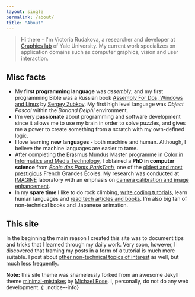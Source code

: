 ```yaml
---
layout: single
permalink: /about/
title: "About"
---
```


> Hi there - I'm Victoria Rudakova, a researcher and developer at [Graphics lab](http://graphics.cs.yale.edu/site/) of Yale University. My current work specializes on application domains such as computer graphics, vision and user interaction. 

## Misc facts

* My **first programming language** was *assembly*, and my first programming Bible was a Russian book [Assembly For Dos, Windows and Linux](http://a.co/hNwBceL) by [Sergey Zubkov](http://cubbi.com/). My first high level language was *Object Pascal* within the *Borland Delphi* environment.
* I'm very **passionate** about programming and software development since it allows me to use my brain in order to solve puzzles, and gives me a power to create something from a scratch with my own-defined logic. 
* I love learning **new languages** - both machine and human. Although, I believe the machine languages are easier to tame.
* After completing the Erasmus Mundus Master programme in [Color in Informatics and Media Technology](https://master-colorscience.eu/), I obtained a **PhD in computer science** from [*École des Ponts ParisTech*](http://en.enpc.fr/en), one of the [oldest and most prestigious](https://en.wikipedia.org/wiki/%C3%89cole_des_ponts_ParisTech) French Grandes Écoles. My research was conducted at [IMAGINE](http://imagine.enpc.fr/) laboratory with an emphasis on [camera calibration and image enhancement](http://imagine.enpc.fr/~rudakovv/manuscript_main_rudakovv.pdf).
* In my **spare time** I like to do rock climbing, [write coding tutorials](https://vicrucann.github.io/tutorials/), learn human languages and [read tech articles and books](https://vicrucann.github.io/resources/). I'm also big fan of non-technical books and Japanese animation.

## This site

In the beginning the main reason I created this site was to document tips and tricks that I learned through my daily work. Very soon, however, I discovered that framing my posts in a form of a tutorial is much more suitable. I post about [other non-technical topics of interest](https://vicrucann.github.io/posts/) as well, but much less frequently.

**Note:** this site theme was shamelessly forked from an awesome Jekyll theme [minimal-mistakes](https://github.com/mmistakes/minimal-mistakes/) by [Michael Rose](https://mademistakes.com/). I, personally, do not do any web development. 
{: .notice--info}
